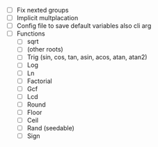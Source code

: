 - [ ] Fix nexted groups
- [ ] Implicit multplacation
- [ ] Config file to save default variables also cli arg
- [ ] Functions
  - [ ] sqrt
  - [ ] (other roots)
  - [ ] Trig (sin, cos, tan, asin, acos, atan, atan2)
  - [ ] Log
  - [ ] Ln
  - [ ] Factorial
  - [ ] Gcf
  - [ ] Lcd
  - [ ] Round
  - [ ] Floor
  - [ ] Ceil
  - [ ] Rand (seedable)
  - [ ] Sign
